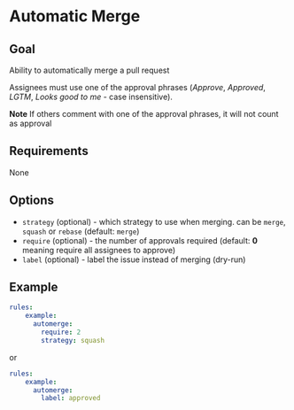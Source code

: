 # Automatic Merge

## Goal

Ability to automatically merge a pull request

Assignees must use one of the approval phrases (_Approve_, _Approved_, _LGTM_, _Looks good to me_ - case insensitive).

**Note** If others comment with one of the approval phrases, it will not count as approval

## Requirements

None

## Options

- `strategy` (optional) - which strategy to use when merging. can be `merge`, `squash` or `rebase` (default: `merge`)
- `require` (optional) - the number of approvals required (default: **0** meaning require all assignees to approve)
- `label` (optional) - label the issue instead of merging (dry-run)

## Example
```yaml
rules:
    example:
      automerge:
        require: 2
        strategy: squash
```
or
```yaml
rules:
    example:
      automerge:
        label: approved
```